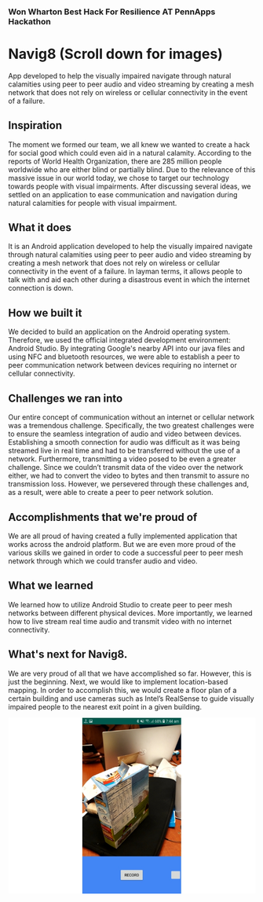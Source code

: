 ### Won Wharton Best Hack For Resilience AT PennApps Hackathon

# Navig8 (Scroll down for images)
App developed to help the visually impaired navigate through natural calamities using peer to peer audio and video streaming by creating a mesh network that does not rely on wireless or cellular connectivity in the event of a failure.

## Inspiration
The moment we formed our team, we all knew we wanted to create a hack for social good which could even aid in a natural calamity. According to the reports of World Health Organization, there are 285 million people worldwide who are either blind or partially blind. Due to the relevance of this massive issue in our world today, we chose to target our technology towards people with visual impairments. After discussing several ideas, we settled on an application to ease communication and navigation during natural calamities for people with visual impairment.

## What it does
It is an Android application developed to help the visually impaired navigate through natural calamities using peer to peer audio and video streaming by creating a mesh network that does not rely on wireless or cellular connectivity in the event of a failure. In layman terms, it allows people to talk with and aid each other during a disastrous event in which the internet connection is down.

## How we built it
We decided to build an application on the Android operating system. Therefore, we used the official integrated development environment: Android Studio. By integrating Google's nearby API into our java files and using NFC and bluetooth resources, we were able to establish a peer to peer communication network between devices requiring no internet or cellular connectivity.

## Challenges we ran into
Our entire concept of communication without an internet or cellular network was a tremendous challenge. Specifically, the two greatest challenges were to ensure the seamless integration of audio and video between devices. Establishing a smooth connection for audio was difficult as it was being streamed live in real time and had to be transferred without the use of a network. Furthermore, transmitting a video posed to be even a greater challenge. Since we couldn’t transmit data of the video over the network either, we had to convert the video to bytes and then transmit to assure no transmission loss. However, we persevered through these challenges and, as a result, were able to create a peer to peer network solution.

## Accomplishments that we're proud of
We are all proud of having created a fully implemented application that works across the android platform. But we are even more proud of the various skills we gained in order to code a successful peer to peer mesh network through which we could transfer audio and video.

## What we learned
We learned how to utilize Android Studio to create peer to peer mesh networks between different physical devices. More importantly, we learned how to live stream real time audio and transmit video with no internet connectivity.

## What's next for Navig8.
We are very proud of all that we have accomplished so far. However, this is just the beginning. Next, we would like to implement location-based mapping. In order to accomplish this, we would create a floor plan of a certain building and use cameras such as Intel’s RealSense to guide visually impaired people to the nearest exit point in a given building.

![](demoimg.jpg)
